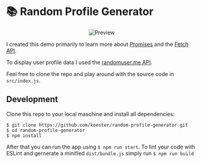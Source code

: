 # :books: Random Profile Generator

<p align="center">
  <img src="https://github.com/koester/random-profile-generator/blob/master/preview.gif?raw=true" alt="Preview"/>
</p>

I created this demo primarily to learn more about [Promises](https://developer.mozilla.org/en-US/docs/Web/JavaScript/Reference/Global_Objects/Promise) and the [Fetch API](https://developer.mozilla.org/en-US/docs/Web/API/Fetch_API).

To display user profile data I used the [randomuser.me API](https://randomuser.me/api).

Feel free to clone the repo and play around with the source code in `src/index.js`.

## Development

Clone this repo to your local maschine and install all dependencies:

```shell
$ git clone https://github.com/koester/random-profile-generator.git
$ cd random-profile-generator
$ npm install
```

After that you can run the app using `$ npm run start`. To lint your code with ESLint and gernerate a minified `dist/bundle.js` simply run `$ npm run build`
